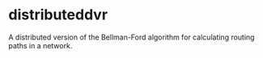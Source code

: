 # distributeddvr
A distributed version of the Bellman-Ford algorithm for calculating routing paths in a network.
